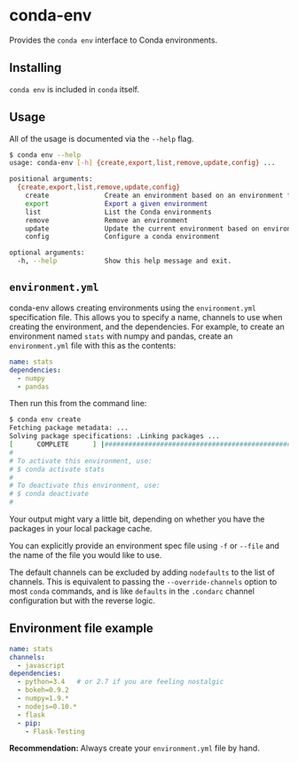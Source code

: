 # conda-env

Provides the `conda env` interface to Conda environments.

## Installing

`conda env` is included in `conda` itself.

## Usage

All of the usage is documented via the `--help` flag.

```bash
$ conda env --help
usage: conda-env [-h] {create,export,list,remove,update,config} ...

positional arguments:
  {create,export,list,remove,update,config}
    create              Create an environment based on an environment file
    export              Export a given environment
    list                List the Conda environments
    remove              Remove an environment
    update              Update the current environment based on environment file
    config              Configure a conda environment

optional arguments:
  -h, --help            Show this help message and exit.
```


## `environment.yml`

conda-env allows creating environments using the `environment.yml`
specification file.  This allows you to specify a name, channels to use when
creating the environment, and the dependencies.  For example, to create an
environment named `stats` with numpy and pandas, create an `environment.yml`
file with this as the contents:

```yaml
name: stats
dependencies:
  - numpy
  - pandas
```

Then run this from the command line:

```bash
$ conda env create
Fetching package metadata: ...
Solving package specifications: .Linking packages ...
[      COMPLETE      ] |#################################################| 100%
#
# To activate this environment, use:
# $ conda activate stats
#
# To deactivate this environment, use:
# $ conda deactivate
#
```

Your output might vary a little bit, depending on whether you have the packages
in your local package cache.

You can explicitly provide an environment spec file using `-f` or `--file`
and the name of the file you would like to use.

The default channels can be excluded by adding `nodefaults` to the list of
channels. This is equivalent to passing the `--override-channels` option
to most `conda` commands, and is like `defaults` in the `.condarc`
channel configuration but with the reverse logic.

## Environment file example

```yaml
name: stats
channels:
  - javascript
dependencies:
  - python=3.4   # or 2.7 if you are feeling nostalgic
  - bokeh=0.9.2
  - numpy=1.9.*
  - nodejs=0.10.*
  - flask
  - pip:
    - Flask-Testing
```

**Recommendation:** Always create your `environment.yml` file by hand.
